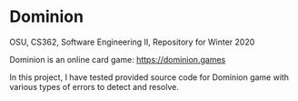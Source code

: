 # Dominion
OSU, CS362, Software Engineering II, Repository for Winter 2020

Dominion is an online card game: https://dominion.games

In this project, I have tested provided source code for Dominion game with various types of errors to detect and resolve. 



